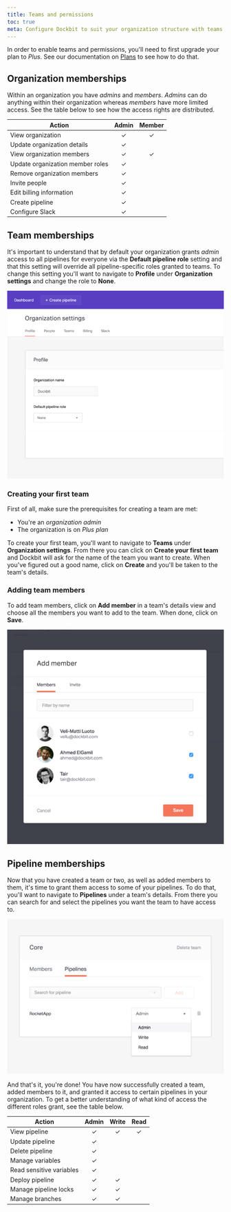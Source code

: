```yaml
---
title: Teams and permissions
toc: true
meta: Configure Dockbit to suit your organization structure with teams and permissions.
---
```


In order to enable teams and permissions, you'll need to first upgrade your plan to _Plus_. See our documentation on [Plans](../plans) to see how to do that.

## Organization memberships

Within an organization you have _admins_ and _members_. _Admins_ can do anything within their organization whereas _members_ have more limited access. See the table below to see how the access rights are distributed.

| Action                           | Admin | Member |
|----------------------------------|:-----:|:------:|
| View organization                | ✓     | ✓      |
| Update organization details      | ✓     |        |
| View organization members        | ✓     | ✓      |
| Update organization member roles | ✓     |        |
| Remove organization members      | ✓     |        |
| Invite people                    | ✓     |        |
| Edit billing information         | ✓     |        |
| Create pipeline                  | ✓     |        |
| Configure Slack                  | ✓     |        |

## Team memberships

It's important to understand that by default your organization grants _admin_ access to all pipelines for everyone via the __Default pipeline role__ setting and that this setting will override all pipeline-specific roles granted to teams. To change this setting you'll want to navigate to __Profile__ under __Organization settings__ and change the role to __None__.

![Default pipeline role](../images/using-dockbit/permissions/default-pipeline-role.png)

### Creating your first team

First of all, make sure the prerequisites for creating a team are met:

* You're an _organization admin_
* The organization is on _Plus plan_

To create your first team, you'll want to navigate to __Teams__ under __Organization settings__. From there you can click on __Create your first team__ and Dockbit will ask for the name of the team you want to create. When you've figured out a good name, click on __Create__ and you'll be taken to the team's details.

### Adding team members

To add team members, click on __Add member__ in a team's details view and choose all the members you want to add to the team. When done, click on __Save__.

![Add team members](../images/using-dockbit/permissions/add-team-members.png)

## Pipeline memberships

Now that you have created a team or two, as well as added members to them, it's time to grant them access to some of your pipelines. To do that, you'll want to navigate to __Pipelines__ under a team's details. From there you can search for and select the pipelines you want the team to have access to.

![Select pipeline membership role](../images/using-dockbit/permissions/select-pipeline-membership-role.png)

And that's it, you're done! You have now successfully created a team, added members to it, and granted it access to certain pipelines in your organization. To get a better understanding of what kind of access the different roles grant, see the table below.

| Action                   | Admin | Write | Read |
|--------------------------|:-----:|:-----:|:----:|
| View pipeline            | ✓     | ✓     | ✓    |
| Update pipeline          | ✓     |       |      |
| Delete pipeline          | ✓     |       |      |
| Manage variables         | ✓     |       |      |
| Read sensitive variables | ✓     |       |      |
| Deploy pipeline          | ✓     | ✓     |      |
| Manage pipeline locks    | ✓     | ✓     |      |
| Manage branches          | ✓     | ✓     |      |
